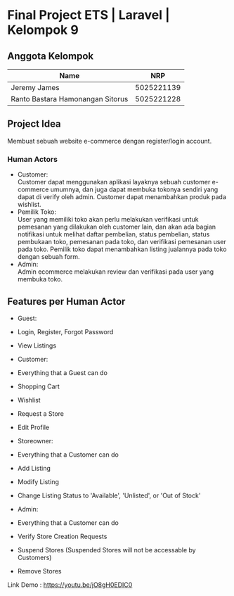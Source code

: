 # Final Project ETS | Laravel | Kelompok 9
## Anggota Kelompok
| Name           | NRP        |
| ---            | ---        |
| Jeremy James | 5025221139 |
| Ranto Bastara Hamonangan Sitorus | 5025221228 |

## Project Idea
Membuat sebuah website e-commerce dengan register/login account.

### Human Actors
- Customer:<br>
Customer dapat menggunakan aplikasi layaknya sebuah customer e-commerce umumnya, dan juga dapat membuka tokonya sendiri yang dapat di verify oleh admin. Customer dapat menambahkan produk pada wishlist.
- Pemilik Toko:<br>
User yang memiliki toko akan perlu melakukan verifikasi untuk pemesanan yang dilakukan oleh customer lain, dan akan ada bagian notifikasi untuk melihat daftar pembelian, status pembelian, status pembukaan toko, pemesanan pada toko, dan verifikasi pemesanan user pada toko. Pemilik toko dapat menambahkan listing jualannya pada toko dengan sebuah form. 
- Admin:<br>
Admin ecommerce melakukan review dan verifikasi pada user yang membuka toko.

## Features per Human Actor
- Guest:
 - Login, Register, Forgot Password
 - View Listings <br>

 
- Customer:
 - Everything that a Guest can do
 - Shopping Cart
 - Wishlist
 - Request a Store
 - Edit Profile <br>

 
- Storeowner:
 - Everything that a Customer can do
 - Add Listing
 - Modify Listing
 - Change Listing Status to 'Available', 'Unlisted', or 'Out of Stock'<br>

 
- Admin:
 - Everything that a Customer can do
 - Verify Store Creation Requests
 - Suspend Stores (Suspended Stores will not be accessable by Customers)
 - Remove Stores


Link Demo : https://youtu.be/jO8gH0EDIC0
